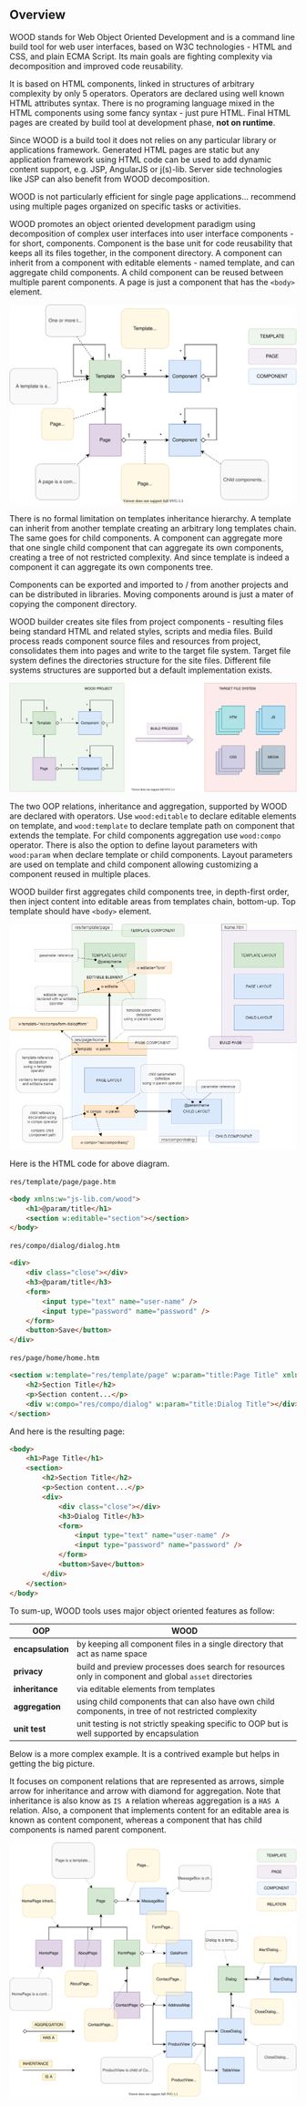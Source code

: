 ## Overview

WOOD stands for Web Object Oriented Development and is a command line build tool for web user interfaces, based on W3C technologies - HTML and CSS, and plain ECMA Script. Its main goals are fighting complexity via decomposition and improved code reusability.

It is based on HTML components, linked in structures of  arbitrary complexity by only 5 operators. Operators are declared using well known HTML attributes syntax. There is no programing language mixed in the HTML components using some fancy syntax - just pure HTML. Final HTML pages are created by build tool at development phase, __not on runtime__.

Since WOOD is a build tool it does not relies on any particular library or applications framework. Generated HTML pages are static but any application framework using HTML code  can be used to add dynamic content support, e.g. JSP, AngularJS or j(s)-lib. Server side technologies like JSP can also benefit from WOOD decomposition.

WOOD is not particularly efficient for single page applications... recommend using multiple pages organized on specific tasks or activities. 

WOOD promotes an object oriented development paradigm using decomposition of complex user interfaces into user interface components - for short, components. Component is the base unit for code reusability that keeps all its files together, in the component directory. A component can inherit from a component with editable elements - named template, and can aggregate child components. A child component can be reused between multiple parent components. A page is just a component that has the `<body>` element.



![](components-overview.svg)



There is no formal limitation on templates inheritance hierarchy. A template can inherit from another template creating an arbitrary long templates chain. The same goes for child components. A component can aggregate more that one single child component that can aggregate its own components, creating a tree of not restricted complexity. And since template is indeed a component it can aggregate its own components tree. 

Components can be exported and imported to / from another projects and can be distributed in libraries. Moving components around is  just a mater of copying the component directory.

WOOD builder creates site files from project components - resulting files being standard HTML and related styles, scripts and media files. Build process reads component source files and resources from project, consolidates them into pages and write to the target file system. Target file system defines the directories structure for the site files. Different file systems structures are supported but a default implementation exists.

![](build-concept.svg)



The two OOP relations, inheritance and aggregation, supported by WOOD are declared with operators. Use `wood:editable` to declare editable elements on template, and `wood:template` to declare template path on component that extends the template. For child components aggregation use `wood:compo` operator. There is also the option to define layout parameters with `wood:param` when declare template or child components. Layout parameters are used on template and child component allowing customizing a component reused in multiple places. 

WOOD builder first aggregates child components tree, in depth-first order, then inject content into editable areas from templates chain, bottom-up. Top template should have `<body>` element.



![](components-relations.png)



Here is the HTML code for above diagram.

`res/template/page/page.htm`

```html
<body xmlns:w="js-lib.com/wood">
	<h1>@param/title</h1>
	<section w:editable="section"></section>
</body>
```
`res/compo/dialog/dialog.htm`

```html
<div>
	<div class="close"></div>
	<h3>@param/title</h3>
	<form>
		<input type="text" name="user-name" />
		<input type="password" name="password" />
	</form>	
	<button>Save</button>
</div>
```
`res/page/home/home.htm`

```html
<section w:template="res/template/page" w:param="title:Page Title" xmlns:w="js-lib.com/wood">
	<h2>Section Title</h2>
	<p>Section content...</p>
	<div w:compo="res/compo/dialog" w:param="title:Dialog Title"></div>
</section>
```

And here is the resulting page:

```html
<body>
	<h1>Page Title</h1>
	<section>
		<h2>Section Title</h2>
		<p>Section content...</p>
		<div>
			<div class="close"></div>
			<h3>Dialog Title</h3>
			<form>
				<input type="text" name="user-name" />
				<input type="password" name="password" />
			</form>	
			<button>Save</button>
		</div>
	</section>
</body>
```



To sum-up, WOOD tools uses major object oriented features as follow:

| OOP | WOOD |
|-------------------------------------|-----------------------------|
| __encapsulation__ | by keeping all component files in a single directory that act as name space |
| __privacy__ | build and preview processes does search for resources only in component and global `asset` directories |
| __inheritance__ | via editable elements from templates |
| __aggregation__ | using child components that can also have own child components, in tree of not restricted complexity |
| __unit test__ | unit testing is not strictly speaking specific to OOP but is well supported by encapsulation|

Below is a more complex example. It is a contrived example but helps in getting the big picture.

It focuses on component relations that are represented as arrows, simple arrow for inheritance and arrow with diamond for aggregation. Note that inheritance is also know as `IS A` relation whereas aggregation is a `HAS A` relation. Also, a component that implements content for an editable area is known as content component, whereas a component that has child components is named parent component.

![](components-sample.svg)



